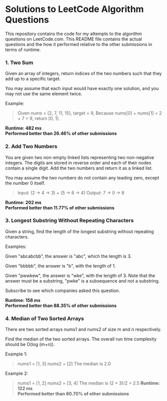 # Solutions to LeetCode Algorithm Questions

This repository contains the code for my attempts to the algorithm questions on LeetCode.com. This README file contains the actual questions and the how it performed relative to the other submissions in terms of runtime.  

### 1. Two Sum

Given an array of integers, return indices of the two numbers such that they add up to a specific target.

You may assume that each input would have exactly one solution, and you may not use the same element twice.


Example:
>Given nums = [2, 7, 11, 15], target = 9,
>Because nums[0] + nums[1] = 2 + 7 = 9,
>return [0, 1].

**Runtime: 482 ms**  
**Performed better than 26.46% of other submissions**  

### 2. Add Two Numbers

You are given two non-empty linked lists representing two non-negative integers. The digits are stored in reverse order and each of their nodes contain a single digit. Add the two numbers and return it as a linked list.

You may assume the two numbers do not contain any leading zero, except the number 0 itself.

>Input: (2 -> 4 -> 3) + (5 -> 6 -> 4)
>Output: 7 -> 0 -> 8

**Runtime: 202 ms**  
**Performed better than 11.77% of other submissions**  

### 3. Longest Substring Without Repeating Characters

Given a string, find the length of the longest substring without repeating characters.

Examples:

Given "abcabcbb", the answer is "abc", which the length is 3.

Given "bbbbb", the answer is "b", with the length of 1.

Given "pwwkew", the answer is "wke", with the length of 3. Note that the answer must be a substring, "pwke" is a subsequence and not a substring.

Subscribe to see which companies asked this question.

**Runtime: 158 ms**  
**Performed better than 88.35% of other submissions**  

### 4. Median of Two Sorted Arrays

There are two sorted arrays nums1 and nums2 of size m and n respectively.

Find the median of the two sorted arrays. The overall run time complexity should be O(log (m+n)).

Example 1:
>nums1 = [1, 3]
>nums2 = [2]
>The median is 2.0

Example 2:
>nums1 = [1, 2]
>nums2 = [3, 4]
>The median is (2 + 3)/2 = 2.5
**Runtime: 122 ms**  
**Performed better than 80.70% of other submissions**  
